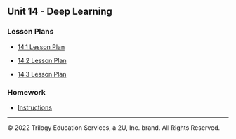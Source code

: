 ## Unit 14 - Deep Learning

### Lesson Plans

* [14.1 Lesson Plan](1/LessonPlan.md)

* [14.2 Lesson Plan](2/LessonPlan.md)

* [14.3 Lesson Plan](3/LessonPlan.md)

### Homework

* [Instructions](../../02-Homework/14-Deep-Learning/Instructions/README.md)

---

© 2022 Trilogy Education Services, a 2U, Inc. brand. All Rights Reserved.

